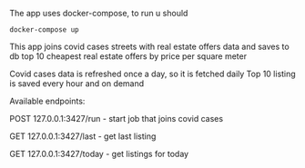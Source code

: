 The app uses docker-compose, to run u should
```
docker-compose up
```
This app joins covid cases streets with real estate offers data and saves to db top 10 cheapest real estate offers by price per square meter

Covid cases data is refreshed once a day, so it is fetched daily
Top 10 listing is saved every hour and on demand

Available endpoints:

POST 127.0.0.1:3427/run - start job that joins covid cases 

GET 127.0.0.1:3427/last - get last listing

GET 127.0.0.1:3427/today - get listings for today